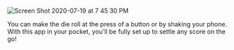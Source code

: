 ![Screen Shot 2020-07-19 at 7 45 30 PM](https://user-images.githubusercontent.com/29707177/87889678-7332c180-c9f8-11ea-8cb1-1ece515b7d14.png)

You can make the die roll at the press of a button or by shaking your phone. With this app in your pocket, you’ll be fully set up to settle any score on the go!